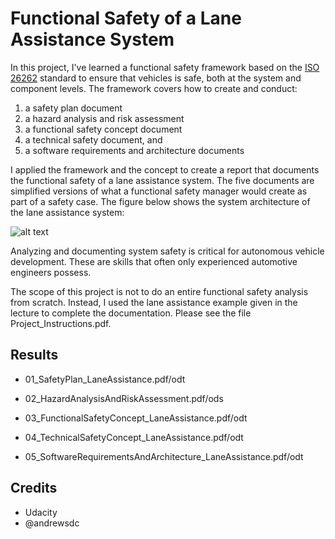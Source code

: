 # Functional Safety of a Lane Assistance System

In this project, I've learned a functional safety framework based on the [ISO 26262](https://www.iso.org/standard/43464.html) standard to ensure that vehicles is safe, both at the system and component levels. The framework covers how to create and conduct:

1. a safety plan document
2. a hazard analysis and risk assessment
3. a functional safety concept document
4. a technical safety document, and
5. a software requirements and architecture documents

I applied the framework and the concept to create a report that documents the functional safety of a lane assistance system. The five documents are simplified versions of what a functional safety manager would create as part of a safety case. The figure below shows the system architecture of the lane assistance system:

![alt text][image1]

Analyzing and documenting system safety is critical for autonomous vehicle development. These are skills that often only experienced automotive engineers possess.

The scope of this project is not to do an entire functional safety analysis from scratch. Instead, I used the lane assistance example given in the lecture to complete the documentation. Please see the file Project_Instructions.pdf.

## Results

* 01_SafetyPlan_LaneAssistance.pdf/odt

* 02_HazardAnalysisAndRiskAssessment.pdf/ods

* 03_FunctionalSafetyConcept_LaneAssistance.pdf/odt

* 04_TechnicalSafetyConcept_LaneAssistance.pdf/odt

* 05_SoftwareRequirementsAndArchitecture_LaneAssistance.pdf/odt


## Credits

* Udacity
* @andrewsdc

[//]: # (Image References)
[image1]: ./Architecture_Diagrams/graphic_asset_2.png
